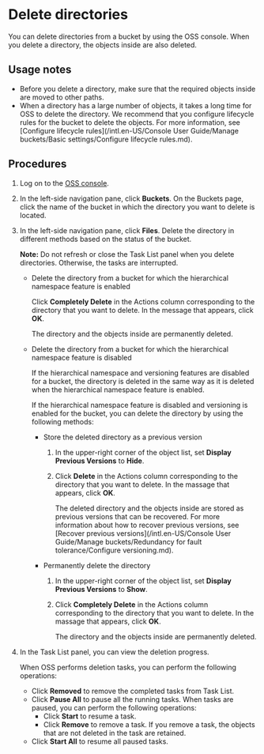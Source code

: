 # Delete directories

You can delete directories from a bucket by using the OSS console. When you delete a directory, the objects inside are also deleted.

## Usage notes

-   Before you delete a directory, make sure that the required objects inside are moved to other paths.
-   When a directory has a large number of objects, it takes a long time for OSS to delete the directory. We recommend that you configure lifecycle rules for the bucket to delete the objects. For more information, see [Configure lifecycle rules](/intl.en-US/Console User Guide/Manage buckets/Basic settings/Configure lifecycle rules.md).

## Procedures

1.  Log on to the [OSS console](https://oss.console.aliyun.com/).

2.  In the left-side navigation pane, click **Buckets**. On the Buckets page, click the name of the bucket in which the directory you want to delete is located.

3.  In the left-side navigation pane, click **Files**. Delete the directory in different methods based on the status of the bucket.

    **Note:** Do not refresh or close the Task List panel when you delete directories. Otherwise, the tasks are interrupted.

    -   Delete the directory from a bucket for which the hierarchical namespace feature is enabled

        Click **Completely Delete** in the Actions column corresponding to the directory that you want to delete. In the message that appears, click **OK**.

        The directory and the objects inside are permanently deleted.

    -   Delete the directory from a bucket for which the hierarchical namespace feature is disabled

        If the hierarchical namespace and versioning features are disabled for a bucket, the directory is deleted in the same way as it is deleted when the hierarchical namespace feature is enabled.

        If the hierarchical namespace feature is disabled and versioning is enabled for the bucket, you can delete the directory by using the following methods:

        -   Store the deleted directory as a previous version
            1.  In the upper-right corner of the object list, set **Display Previous Versions** to **Hide**.
            2.  Click **Delete** in the Actions column corresponding to the directory that you want to delete. In the massage that appears, click **OK**.

                The deleted directory and the objects inside are stored as previous versions that can be recovered. For more information about how to recover previous versions, see [Recover previous versions](/intl.en-US/Console User Guide/Manage buckets/Redundancy for fault tolerance/Configure versioning.md).

        -   Permanently delete the directory
            1.  In the upper-right corner of the object list, set **Display Previous Versions** to **Show**.
            2.  Click **Completely Delete** in the Actions column corresponding to the directory that you want to delete. In the massage that appears, click **OK**.

                The directory and the objects inside are permanently deleted.

4.  In the Task List panel, you can view the deletion progress.

    When OSS performs deletion tasks, you can perform the following operations:

    -   Click **Removed** to remove the completed tasks from Task List.
    -   Click **Pause All** to pause all the running tasks. When tasks are paused, you can perform the following operations:
        -   Click **Start** to resume a task.
        -   Click **Remove** to remove a task. If you remove a task, the objects that are not deleted in the task are retained.
    -   Click **Start All** to resume all paused tasks.

